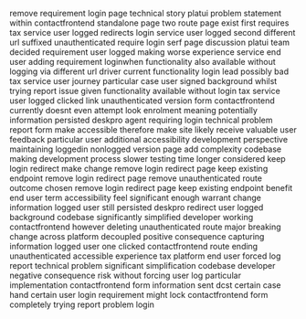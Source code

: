 remove requirement login page technical story platui problem statement within contactfrontend standalone page two route page exist first requires tax service user logged redirects login service user logged second different url suffixed unauthenticated require login serf page discussion platui team decided requirement user logged making worse experience service end user adding requirement loginwhen functionality also available without logging via different url driver current functionality login lead possibly bad tax service user journey particular case user signed background whilst trying report issue given functionality available without login tax service user logged clicked link unauthenticated version form contactfrontend currently doesnt even attempt look enrolment meaning potentially information persisted deskpro agent requiring login technical problem report form make accessible therefore make site likely receive valuable user feedback particular user additional accessibility development perspective maintaining loggedin nonlogged version page add complexity codebase making development process slower testing time longer considered keep login redirect make change remove login redirect page keep existing endpoint remove login redirect page remove unauthenticated route outcome chosen remove login redirect page keep existing endpoint benefit end user term accessibility feel significant enough warrant change information logged user still persisted deskpro redirect user logged background codebase significantly simplified developer working contactfrontend however deleting unauthenticated route major breaking change across platform decoupled positive consequence capturing information logged user one clicked contactfrontend route ending unauthenticated accessible experience tax platform end user forced log report technical problem significant simplification codebase developer negative consequence risk without forcing user log particular implementation contactfrontend form information sent dcst certain case hand certain user login requirement might lock contactfrontend form completely trying report problem login